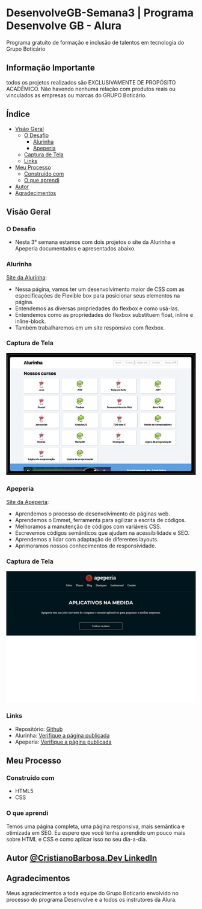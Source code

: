 # DesenvolveGB-Semana3 | Programa Desenvolve GB - Alura 

Programa gratuito de formação e inclusão de talentos em tecnologia do Grupo Boticário
## Informação Importante
todos os projetos realizados são EXCLUSIVAMENTE DE PROPÓSITO ACADÊMICO. Não havendo nenhuma relação com produtos reais ou vinculados as empresas ou marcas do GRUPO Boticário.
 
## Índice

- [Visão Geral](#Visão-Geral)
  - [O Desafio](#O-Desafio)
    - [Alurinha](#Alurinha)
    - [Apeperia](#Apeperia)
  - [Captura de Tela](#Captura-de-Tela)
  - [Links](#links)
- [Meu Processo](#Meu-Processo)
  - [Construído com](#Construído-com)
  - [O que aprendi](#O-i-learned)
- [Autor](#Autor)
- [Agradecimentos](#Agradecimentos)

## Visão Geral

### O Desafio
- Nesta 3° semana estamos com dois projetos o site da Alurinha e Apeperia documentados e apresentados abaixo.

### Alurinha

[Site da Alurinha](https://desenvolve-gb-semana3-tdgs.vercel.app/):

- Nessa página, vamos ter um desenvolvimento maior de CSS com as especificações de Flexible box para posicionar seus elementos na página.
- Entendemos as diversas propriedades do flexbox e como usá-las.
- Entendemos como as propriedades do flexbox substituem float, inline e inline-block.
- Também trabalharemos em um site responsivo com flexbox.

### Captura de Tela

![](https://github.com/cristianosbarbosadev/DesenvolveGB-Semana3/blob/main/ALURINHA/ps-alurinha.JPG)

### Apeperia

[Site da Apeperia](https://desenvolve-gb-semana3-3n5o.vercel.app/):

- Aprendemos o processo de desenvolvimento de páginas web.
- Aprendemos o Emmet, ferramenta para agilizar a escrita de códigos.
- Melhoramos a manutenção de códigos com variáveis CSS.
- Escrevemos códigos semânticos que ajudam na acessibilidade e SEO.
- Aprendemos a lidar com adaptação de diferentes layouts.
- Aprimoramos nossos conhecimentos de responsividade.

### Captura de Tela

![](https://github.com/cristianosbarbosadev/DesenvolveGB-Semana3/blob/main/APEPERIA/ps-apeperia.JPG)

### Links

- Repositório: [Github](https://github.com/cristianosbarbosadev/DesenvolveGB-Semana3)
- Alurinha: [Verifique a página publicada](https://desenvolve-gb-semana2.vercel.app/)
- Apeperia: [Verifique a página publicada](https://desenvolve-gb-semana3-3n5o.vercel.app/)

## Meu Processo

### Construído com

- HTML5
- CSS

### O que aprendi

Temos uma página completa, uma página responsiva, mais semântica e otimizada em SEO. Eu espero que você tenha aprendido um pouco mais sobre HTML e CSS e como aplicar isso no seu dia-a-dia.

## Autor [@CristianoBarbosa.Dev LinkedIn](https://www.linkedin.com/in/cristianosantosbarbosa/)

## Agradecimentos

Meus agradecimentos a toda equipe do Grupo Boticario envolvido no processo do programa Desenvolve e a todos os instrutores da Alura.
